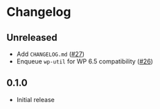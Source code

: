 # Changelog

## Unreleased
- Add `CHANGELOG.md` ([#27](https://github.com/salcode/wp-fast-login/issues/27))
- Enqueue `wp-util` for WP 6.5 compatibility ([#26](https://github.com/salcode/wp-fast-login/issues/26))

## 0.1.0
- Initial release
